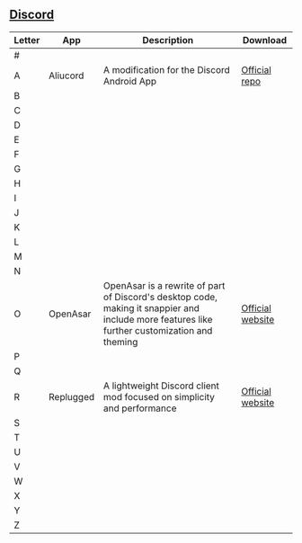 ## [Discord](https://discord.com/)
| Letter | App | Description | Download |
| --- | --- | --- | --- |
| # | | | |
| A | Aliucord |A modification for the Discord Android App |[Official repo](https://github.com/Aliucord/Aliucord) |
| B | | | |
| C | | | |
| D | | | |
| E | | | |
| F | | | |
| G | | | |
| H | | | |
| I | | | |
| J | | | |
| K | | | |
| L | | | |
| M | | | |
| N | | | |
| O | OpenAsar |OpenAsar is a rewrite of part of Discord's desktop code, making it snappier and include more features like further customization and theming |[Official website](https://openasar.dev/) |
| P | | | |
| Q | | | |
| R |Replugged |A lightweight Discord client mod focused on simplicity and performance |[Official website](https://replugged.dev/) |
| S | | | |
| T | | | |
| U | | | |
| V | | | |
| W | | | |
| X | | | |
| Y | | | |
| Z | | | |
